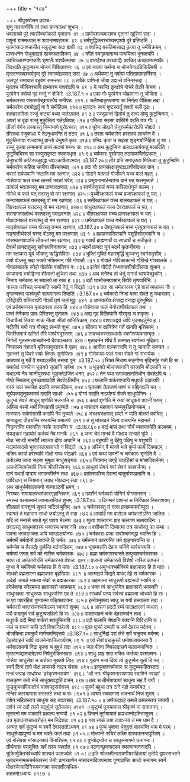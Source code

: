 +++
title = "१८७"

+++
श्रीपुरुषोत्तम उवाच-  
शृणु नारायणीश्रि त्वं तथा चान्यकथां शुभाम् ।  
धवलाख्ये पुरे त्वासीच्चर्मकारो मृतादनः ॥१ ॥
ग्रामोपशल्यवासश्च मृतानां खुरिणां सदा ।  
पशूनां ग्राममध्यात् स शवानामपहारकः ॥२ ॥
चर्मशुद्धिकरश्चाप्यस्पृश्यो दूरे प्रतिष्ठति ।  
मृतमांसादनश्चासीत् सकुटुम्बः सदा ह्यघी ॥३ ॥
क्वचिद् वसतिमासाद्य कृत्वा तु चर्मविक्रयम् ।  
प्राप्तधनेन गोधूमाद्यन्नं शाकफलादिकम् ॥४ ॥
क्रीतं स्वगृहमानाय्य पाचयित्वा भुनक्त्यपि ।  
क्वचिच्चारण्यमार्जारैः शृगालैः शशकैस्तथा ॥५ ॥
वाराहैश्च तरक्ष्वाद्यैः क्वचित् कच्छपमत्स्यकैः ।  
विदधाति कुटुम्बस्य भोजनं पिशिताशनः ॥६ ॥
एवं जात्या कर्मणा च भोजनेनाऽतिकिल्बिषी ।  
मृतादनाख्यश्चर्मकृद् दूरे त्याज्योऽवसत् सदा ॥७ ॥
अथैकदा तु वर्षायां पतितायामहर्निशम् ।  
जलपूरं समायातं बहुवेगं समन्ततः ॥८ ॥
तत्रैके प्राणिनो जीवा उह्यन्ते वनिनस्तदा ।  
मृताश्च जीविनश्चापि ग्राम्याश्च पशवोऽपि च ॥९ ॥
ये चरन्ति तृणक्षेत्रे गोचरे तेऽपि केचन ।  
पूरवेगेन वर्षायां गृहं मन्तुं न शेकिरे ॥3.187.१ ०॥
एका गौः पूरवेगेन चोह्यमाना तु जीविता ।  
चर्मकारस्य वासस्योच्छ्रायस्यैव समीपतः ॥११ ॥
जलैश्चाकृष्यमाणा सा निर्गता वीक्षिता तदा ।  
चर्मकारेण दययोद्धर्तुं गां वै समीहितम् ॥१२॥
मृतादनः स्वयं पुष्टस्तर्तुं शक्तो बली दृढः ।  
शतहस्तमितां रज्जुं कट्यां बध्वा जलेऽपतत् ॥१ ३॥
रज्जुप्रान्तं द्वितोयं तु दत्वा दोष्षु कुटुम्बिनाम् ।  
अपरां च दृढां रज्जुं मुकुलितां गलेऽक्षिपत् ॥१४॥
पतित्वा सहसा वारिवेगे वहति यत्र गौः ।  
तीर्त्वा वेगेन तस्यास्तु निम्नभागे पुरोऽभवत् ॥१५॥
पूरेण चोह्यते धेनुश्चर्मकारोऽपि चोह्यते ।  
तीरस्था रजुकाध्रा ये तेऽनुधावन्ति तं तटम् ॥१ ६॥
तरता चर्मकारेण हस्तस्य लाघवेन वै ।  
मुकुलिताया रज्ज्वास्तु प्रान्तो धेनुगले कृतः ॥१७॥
ग्रन्थिः कृता च सहसा शृङ्गयोर्निहिता तु सा ।  
रज्जुं कृत्वा लम्बमानां प्रान्तं कट्यां बबन्ध सः ॥१८॥
अथ कुटुम्बिनः प्राहाऽऽकर्षयन्तु बलादिति ।  
कुटुम्बिभिश्च सा रज्जुराकृष्टा स्वकरधृता ॥१ ९॥
चर्मकारः पूरवेगात् तटमाकर्षितोऽभवत् ।  
धेनुश्चापि कटिरज्जुवद्धा चाऽऽकर्षिताऽभवत् ॥3.187.२०॥
तीरं प्रति समाकृष्टा मिलित्वा तु कुटुम्बिभिः ।  
चर्मकारेण सहिता सजीवा तीरमागमत् ॥२१॥
तदा गौः प्राणसंरक्षातुष्टाऽऽशीर्वादमाह तान् ।  
भवतां सर्वपापानि नष्टानि मम रक्षणात् ॥२२॥
गोदाने यत्फलं गोजीवने यच्च फलं महत् ।  
गोसेवायां फलं यच्च तत्सर्वं भवतां भवेत् ॥२३॥
प्रसूयमानाधेन्वाश्च दाने यत् फलमुच्यते ।  
तत्फलं भवतामस्तु मम प्राणप्ररक्षणात् ॥२४॥
स्वर्णधेनुफलं यच्च कपिलाधेनुजं फलम् ।  
गोमेधे च फलं यत् तदस्तु वो मम रक्षणात् ॥२५॥
पृथ्वीरक्षाफलं यच्च प्रजारक्षाफलं तु यत् ।  
कन्यारक्षाफलं यत्तदस्तु वो मम रक्षणात् ॥२६॥
सतीरक्षाफलं यच्च बालरक्षाफलं च यत् ।  
विप्ररक्षाफलं यत्तदस्तु वो मम रक्षणात् ॥२७॥
साधुरक्षाफलं यच्च देवरक्षाफलं च यत् ।  
शरणागतरक्षोत्थं वस्तदस्तु ममाऽवनात् ॥२८॥
भीतरक्षाफलं यच्च प्राणरक्षाफलं च यत् ।  
मोक्षदानफलं यत्तदस्तु वो मम रक्षणात् ॥२९॥
धर्मरक्षाफलं यच्च गर्भरक्षाफलं च यत् ।  
मातृसेवाफलं यच्च वोऽस्तु तन्मम रक्षणात् ॥3.187.३०॥
देवपूजाफलं यच्च मृत्युत्राणफलं च यत् ।  
गङ्गातीर्थफलं यत्तद् वोऽस्तु मम प्ररक्षणात् ॥३ १ ॥
ब्रह्महत्यादिपापानि पशुहिंसोद्भवानि च ।  
मांसभक्षणपापानि लीयन्तां मम रक्षणात् ॥३२॥
गवार्थे ब्राह्मणार्थे वा साध्वर्थे च सतीकृते ।  
देवार्थे प्राणदातुस्तु सर्वपापविनाशनम् ॥३३॥
मदर्थे प्राणदा यूयं मदर्थे कृतजीवनाः ।  
मम रक्षाकरा यूयं जीवन्तु ऋद्धिसेविताः ॥३४॥
भुक्तिं मुक्तिं महास्मृद्धिं भुञ्जन्तु स्वर्गसदृशीम् ।  
वंशो वोऽस्तु सदा भक्तो भक्तिमान् गवि गोपातौ ॥३५॥
गोपाले गोपिकाकान्ते गोविन्दे गोपबालके ।  
गोपालबालके स्नेहो गोलोके वसतिश्च वः ॥३६॥
इत्येवं गौर्ददौ तेभ्यश्चाशीर्वादाँस्तदा शुभान् ।  
कम्पमाना भयोद्विग्ना शीतार्त्ता क्षुधिता तथा ॥३७॥
अथ शनैश्च तां धेनुं सगर्भां चाश्रयेच्छुकीम् ।  
निनाय चर्मकारः स स्वालये तां ररक्ष ह ॥३८॥
ददौ घासोत्तमग्रासान् सिषेवे तृणवारिभिः ।  
नास्याः कश्चित् समायाति स्वामी नेतुं न विद्यते ॥३९॥
ततः सा चर्मकारस्य गृहे वासं व्यधाच्च गौः ।  
तृणान्यत्त्वा पार्श्वभूमौ सायमागत्य तिष्ठति ॥3.187.४०॥
चर्मकारो निजां मत्वा सेवते तु यथाबलम् ।  
दरिद्रोऽपि यतित्वाऽपि गोऽर्थं तृणं जलं मुहुः ॥४१ ॥
आनयत्येव क्षेत्राद्वा वनाद्वा दूरभूमितः ।  
एवं प्रसेवमानस्य मृतादनस्य तस्य हि ॥४२॥
गोसेवायाः फलं धेनोराशीर्वादफलं तथा ।  
प्राप्तं तेनैकदा प्रातः प्रेरितस्तु मृतादनः ॥४३॥
अद्य गृहं विलिम्पामि गौरमृदा च शकृता ।  
विचार्येत्थं स्त्रिया साकं नीत्वा सीतां खनित्रिकाम् ॥४४॥
वंशपात्रद्वयं चापि मृदमाहर्तुमेव ह ।  
नदीतीरं ययौ यत्र गौरमृद् लभ्यते शुभा ॥४५॥
सीतया च खनित्रेण गर्ते खनति मृत्तिकाम् ।  
वितस्तिमात्रं खनितं तीरे पार्श्वगभूस्तरम् ॥४६॥
तावच्चरुस्ताम्रधातोः स्वर्णरूप्यकसम्भृतः ।  
निर्गतो भूतलमध्याच्छोभनो दैववाञ्च्छया ॥४७॥
मृतादनेन शीघ्रं वै तस्मात् स्वर्णस्य मुद्रिकाः ।  
निष्कास्य वंशपात्रे मृत्तिकागुप्ताश्च वै गृहम् ॥४८॥
आनीता पञ्चपात्राणि न तु जानाति कश्चन ।  
गृहान्तरे तु विवरे सर्वाः क्षिप्ताः सुगोपिताः ॥४९॥
गोसेवायाः फलं मत्वा सेवते गां सभार्यकः ।  
ताम्रपात्रं तु गर्ते वै यथाऽऽसीत् तत्तथा पुनः ॥3.187.५०॥
रिक्तं निधाय सङ्गोप्य मृद्भिर्गृहं गतो हि सः ।  
यथापेक्षं नाणकेन भुङ्क्ते सुखानि सर्वथा ॥५ १ ॥
भुङ्क्ते भोजनपानानि वस्त्राणि मोदकानि च ।  
यथाऽन्ये नैव जानीयुस्तथा भुङ्क्तेऽर्जितं धनम् ॥५२॥
तेन पथा समायातानतिथीन् सेवतेऽपि च ।  
गोष्ठे स्थितान् द्रुमच्छायाप्रदेशे सेवतेऽतिथीन् ॥५३॥
फलानि शर्कराश्चापि मधुपर्कं ददात्यपि ।  
वस्त्रं जलं यथापेक्षं ददाति चणकादिकम् ॥५४॥
घृतपक्वं तैलपक्वं पक्वं च वह्निनाऽपि यत् ।  
सूर्यपक्वमृतुपक्वमन्नं ददाति साधवे ॥५५॥
योग्यं ददाति नाऽयोग्यं सेवते साधुयोगिनः ।  
कुटुम्बं सेवते साधून् शृणोति भजनानि च ॥५६॥
कथां शृणोति मे रम्यां साधूक्तां पावनीं पराम् ।  
अहिंसा परमो धर्मो विघसाशी प्रमुच्यते ॥५७॥
मांसादनं महत्पापं याम्यपुरीप्रयोजकम् ।  
मत्स्यादः सर्वमांसाशी कदापि नैव मुच्यते ॥५८॥
अभक्ष्यभक्षणाद् भ्रष्टो न याति मोक्षणं क्वचित् ।  
याम्यदूताः पीडयन्ति रन्धयन्ति यमालये ॥५९॥
तं तु मांसादनं नित्यं पाचयन्ति महानले ।  
निकृन्तन्ति मारयन्ति नरके पातयन्ति च ॥3.187.६०॥
मद्यं मांसं तथा चौर्यं व्यवायश्चेति कल्मषम् ।  
भयङ्करं महाघोरं कर्तव्यं नैव मानवैः ॥६१ ॥
जन्म चेदं मानवं वै मोक्षाय लभ्यते भुवि ।  
मोक्षः साध्यो मानवैर्वै त्याज्या दोषा अघानि च ॥६२॥
बहुष्वपि तु देहेषु पक्षिषु च पशुष्वपि ।  
मद्यमांसादयो भुक्तास्तत्पापान्तो न विद्यते ॥६३॥
अस्मिन् वै मानवे भावे पुण्यं कार्यं दिवम्प्रदम् ।  
भक्तिः कार्या हरेश्चापि मोक्षो गम्यः परेऽक्षरे ॥६४॥
एवं कथां पावनीं च चर्मकारः शृणोति वै ।  
ततोऽस्य जाता सहसा मुमुक्षा साधुसङ्गतः ॥६५॥
नियमान् जगृहे चाऽहिंसां च मांसादिवर्जनम् ।  
अन्नभोजित्वमेवापि नित्यं श्रीहरिसेवनम् ॥६६॥
साधूनां सेवनं गवां सेवनं पापवर्जनम् ।  
दानं यथार्हं पात्राय भगवत्कीर्त्तनं तथा ॥६७॥
व्रतोत्सवाँश्च देवानां चातुर्मास्यव्रतानि च ।  
एवंविधान् स नियमान् जग्राह मोक्षदान् सदा ॥६८॥-  
अथ साधुर्धर्मशालायनो नाम्नाऽटवीं भ्रमन् ।  
निरम्बरः समायातश्चर्मकारगृहान्तिकम् ॥६९॥
ददर्शैनं चर्मकारो योगिनं योगमानसम् ।  
स्मरन्तं परमात्मानं जपमालान्वितं शुभम् ॥3.187.७० ॥
दिगम्बरं प्रशान्तं च निर्विकारं स्थिराशयम् ।  
शीलव्रतं रागशून्यं सुरूपं जटिलं मुनिम् ॥७१ ॥
चर्मकारस्तु तं गत्वा प्रणाममकरोन्मुदा ।  
स्वागतं ते महाभाग साधो जयोऽस्तु ते सदा ॥७२॥
आयाहि मम वासेऽत्र चर्मकारोऽस्मि जातितः ।  
यदि त्वं मन्यसे साधो गृहं पावय मेऽनघ ॥७३॥
श्रुत्वा शालायनः प्राह कल्याणं सत्यवादिनः ।  
तवाऽस्तु साधुभक्तस्य भक्तस्य भगवानपि ॥७४॥
वशीभवति दिव्यात्मा तत्र साधोस्तु का कथा ।  
पावना भगवद्भक्ता अपि चाण्डालयोनयः ॥७५॥
चर्मकाराः प्रजाः सर्वाश्चर्मनद्धा भवन्ति हि ।  
चर्मगर्भे चर्मयोनौ प्रजायन्ते हि चर्मतः ॥७६॥
चर्मस्नानं कारयन्ति चर्म शृङ्गारयन्ति च ।  
चर्मण्येव च तैलाद्यैः कुर्वन्ति मर्दनादिकम् ॥७७॥
भूषाम्बराणि देहाय चर्मिणे चार्पयन्त्यपि ।  
चर्ममयं जगत् सर्व को नास्ति चर्मकारकः ॥७८॥
ब्रह्मा चर्मकारश्चास्ते तत्पुत्राश्चर्मकारकाः ।  
भक्त त्वं चर्मकारोऽसि चर्मकारस्य वंशजः ॥७९॥
प्रजानां चर्मकारत्वे विशेषो नास्ति कश्चन ।  
मुग्धा ये चर्मविषये चर्मकारा हि ते मताः ॥3.187.८०॥
अमुग्धाश्चर्मविषये ब्रह्माकारा हि ते मताः ।  
साधवो ब्रह्मसदना ब्रह्माकारा बृहत्प्रियाः ॥८१ ॥
आत्माऽयं विद्यते यावद् देहे स चर्मकारकः ।  
अदेहो जायते भक्त्या मोक्षो स ब्रह्मकारकः ॥८२॥
अहमात्मा साधुरूपो ब्रह्मरूपो भवामि ह ।  
हरेर्भक्त्या स्नेहमय्या ब्रह्माकारो भवाम्यहम् ॥८३॥
भक्त त्वं साधुयोगेन ब्रह्माकारो भवस्यपि ।  
साधुभक्ताः साधुरूपाः साधुकारिण एव ते ॥८४॥
साध्वर्थं यस्य सर्वस्वं ब्रह्मात्मा चोच्यते हि सः ।  
स एव पापरहितः पुण्यात्मा पङ्क्तिपावनः ॥८५॥
इत्येवमुक्त्वा साधुः स ययौ तस्यालयं तदा ।  
चर्मकारो भक्तराजश्चक्रेऽस्य स्वागतं शुभम् ॥८६॥
आसनं प्रददौ रम्यं पादप्रक्षालनं व्यधात् ।  
पपौ पादामृतं सर्वं कुटुम्बसहितो हि सः ॥८७॥
पादसंवाहनं चक्रे देहसम्मर्दनं तथा ।  
मधुपर्कं ददौ मिष्टं शर्करां सक्तुमित्यपि ॥८८॥
ददौ फलानि श्रेष्ठानि पक्वानि विविधानि च ।  
जलं च शयनं चापि ददौ विश्रान्तिहेतवे ॥८९॥
पुत्राः पुत्र्यो दम्पती च सर्वं देहस्य मर्दनम् ।  
भोजयित्वा प्रचक्रुर्वै मार्गश्रमनिवृत्तये ॥3.187.९०॥
साधुर्निद्रां परां लेभे सर्वे चक्रुश्च मर्दनम् ।  
देहसंवाहनं चापि व्यजनेनाऽनिलाऽर्पणम् ॥९ १ ॥
एवं सेवां प्रचक्रुस्ते धर्मशालायनस्य वै ।  
धर्मशालायनो निद्रां कृत्वा च बुबुधे तदा ॥९२॥
जलं पीत्वा निषसादासने मालाजपान्वितः ।  
मृतादनाद्याश्चाग्रेऽस्य निषेदुर्भक्तिभावतः ॥९३॥
साधुः प्राह सदा भक्तिः कर्तव्या परमात्मनः ।  
गोसेवा साधुसेवा च कर्तव्या मुक्तये त्विह ॥९४॥
गृहाण मन्त्रं दिव्यं त्वं कुटुम्बेन युतो हि मत् ।  
स्वर्गं दिव्यं ततो मोक्षं लप्स्यसे नाऽत्र संशयः ॥९५॥
इत्युक्तश्चर्मकारः स कुटुम्बसहितस्तदा ।  
मन्त्रं जग्राह साधोश्च 'हरेकृष्णनरायण' ॥९६॥
'ओं नमः श्रीकृष्णनारायणाय स्वामिने स्वाहा' ।  
बालकृष्णं ततो भेजे साधूक्तपद्धतिं व्रजन् ॥९७॥
ततः स तीर्थयात्रायां साधुना सह वै ययौ ।  
कुङ्कुमवापिकाक्षेत्रं चाश्वपट्टसरोवरम् ॥९८॥
सुवर्णं बहुधा तत्र दाने यज्ञे समार्पयत् ।  
मन्दिरं कारयामास सरस्तटे तथा च सः ॥९०१॥
आश्रमं रचयामास भजनार्थं निजं शुभम् ।  
वंशेन सहितस्तत्र साधुना सह चाऽवसत् ॥3.187.१० ०॥
अथैकदाऽहं कमले प्रसन्नस्तत्र चाययौ ।  
दर्शनं स्वं ददौ तस्मै चतुर्भुजं सुतैजसम् ॥१०१ ॥
कुटुम्बं पूजयामास श्रीकृष्णं मां सनातनम् ।  
मृतादनो मम पादवारि प्रक्षाल्य सम्पपौ ॥१ ०२॥
विमानं तूर्णमायातं ब्रह्मधाम्नोऽतिभासुरम् ।  
तत्र मृतादनश्चाध्यरोहन् मम निदेशतः ॥१ ०३॥
गवा साकं तया तत्राऽनयं तं मम धाम वै ।  
अन्यत् सर्वं कुटुम्बं च स्वर्गे देवास्ततोऽभवन् ॥१ ०४॥
पुण्यं भुक्त्वा धेनुवृत्तं यास्यन्ति धाम मे परम् ।  
साधुसेवाप्रपुण्यं च मम भक्तेः फलं तथा ॥१ ०५॥
भोक्ष्यन्ते रुचिरं लक्ष्मि शाश्वतानन्दपूरितम् ।  
एवं गोसेवया मांसादनपापं विनाशितम् ॥१ ०६॥
पुण्योद्भवेन च साधुसमागमो धनागमः ।  
तीर्थवासः परामुक्तिः सर्वं तस्य व्यवर्तत ॥१ ०७॥
पठनाच्छ्रवणादस्य स्मरणान्मननादपि ।  
भुक्तिर्मुक्तिर्भवेच्चापि शाश्वतं पदमर्ज्यते ॥१ ०८॥
इति श्रीलक्ष्मीनारायणीयसंहितायां तृतीये द्वापरसन्ताने मृतादननामकचर्मकारस्य धेनोः प्राणरक्षणेन मांसादनादिपापनाशः पुण्यप्राप्तिः साधोः समागमः स्वर्गं मोक्षश्चेत्यादिनिरूपणनामा सप्ताशीत्यधिक-  
शततमोऽध्यायः ॥१८७ ॥
    
